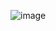 ![image](https://github.com/prremsss/Application-mobile-pour-capturer-les-activit-s-physiques/assets/31516436/ba426492-fabd-4b62-8fca-842cfe09306e)

